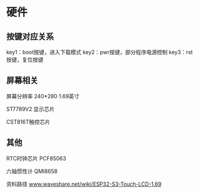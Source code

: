 # 硬件

## 按键对应关系

key1：boot按键，进入下载模式
key2：pwr按键，部分程序电源控制
key3：rst按键，复位按键

## 屏幕相关

屏幕分辨率 240*280 1.69英寸

ST7789V2 显示芯片

CST816T触控芯片

## 其他

RTC时钟芯片 PCF85063

六轴惯性计  QMI8658

资料路径 www.waveshare.net/wiki/ESP32-S3-Touch-LCD-1.69
